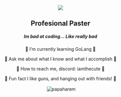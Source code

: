 <p align="center">
<img align = "center" src= "https://media4.giphy.com/media/v1.Y2lkPTc5MGI3NjExcWhwa3hyM21iYWFhbW4ycW1nMnIycWpqZXp3dXk1c2g5anB6ZGd2bCZlcD12MV9pbnRlcm5hbF9naWZfYnlfaWQmY3Q9Zw/yEqur0PjR6Tu2YK4jd/giphy.gif">
</p>

<h2 align="center"> Profesional Paster </h2>

<h5 align="center"> Im bad at coding... Like really bad </h5>


 <p align="center">
 🤍 I’m currently learning GoLang 🤍
 </p>
 <p align="center">
 🤍 Ask me about what I know and what I accomplish 🤍
 </p>
 <p align="center">
 🤍 How to reach me, discord: iamthecute 🤍
 </p>
 <p align="center">
 🤍 Fun fact I like guns, and hanging out with friends! 🤍
 </p>



<p align="center">&nbsp;<img align="center" src="https://github-readme-stats.vercel.app/api?username=papaharem&show_icons=true&theme=dark&title_color=000000&text_color=000000&bg_color=ffffff&locale=en" alt="papaharem" /></p>
